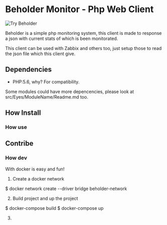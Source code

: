 # Beholder Monitor - Php Web Client

![Try Beholder](https://raw.githubusercontent.com/RogerRussel/beholder-web-client/master/opt/img/beholder.jpg)

Beholder is a simple php monitoring system, this client is made to response a json with current stats of which is been monitorated.

This client can be used with Zabbix and others too, just setup those to read the json file which this client give.

## Dependencies

* PHP:5.6, why? For compatibility.

Some modules could have more depencencies, please look at src/Eyes/ModuleName/Readme.md too.

## How Install

### How use


## Contribe

### How dev

With docker is easy and fun!

1. Create a docker network

$ docker network create --driver bridge beholder-network

2. Build project and up the project

$ docker-compose build
$ docker-compose up

3. 

